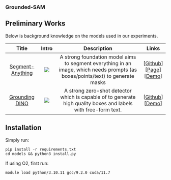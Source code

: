 ### Grounded-SAM

## Preliminary Works

Below is background knowledge on the models used in our experiments.

<div align="center">

| Title | Intro | Description | Links |
|:----:|:----:|:----:|:----:|
| [Segment-Anything](https://arxiv.org/abs/2304.02643) | ![](https://github.com/facebookresearch/segment-anything/blob/main/assets/model_diagram.png?raw=true) | A strong foundation model aims to segment everything in an image, which needs prompts (as boxes/points/text) to generate masks | [[Github](https://github.com/facebookresearch/segment-anything)] <br> [[Page](https://segment-anything.com/)] <br> [[Demo](https://segment-anything.com/demo)] |
| [Grounding DINO](https://arxiv.org/abs/2303.05499) | ![](https://github.com/IDEA-Research/GroundingDINO/blob/main/.asset/hero_figure.png?raw=True) | A strong zero-shot detector which is capable of to generate high quality boxes and labels with free-form text. | [[Github](https://github.com/IDEA-Research/GroundingDINO)] <br> [[Demo](https://huggingface.co/spaces/ShilongLiu/Grounding_DINO_demo)] | 

</div>

## Installation
Simply run:
```
pip install -r requirements.txt
cd models && python3 install.py
```
If using O2, first run:
```
module load python/3.10.11 gcc/9.2.0 cuda/11.7
```